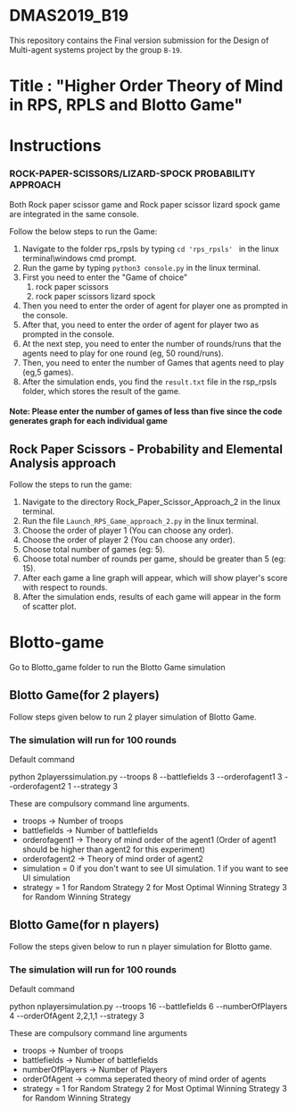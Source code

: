 # DMAS2019_B19
This repository contains the Final version submission for the Design of Multi-agent systems project by the group ``B-19``. 

# Title : "Higher Order Theory of Mind in RPS, RPLS and Blotto Game"

# Instructions 

### ROCK-PAPER-SCISSORS/LIZARD-SPOCK PROBABILITY APPROACH
Both Rock paper scissor game and Rock paper scissor lizard spock game are integrated in the same console.

Follow the below steps to run the Game:

1. Navigate to the folder rps_rpsls by typing ```cd 'rps_rpsls' ``` in the linux terminal\windows cmd prompt.
2. Run the game by typing ```python3 console.py``` in the linux terminal.
3. First you need to enter the "Game of choice"
    1. rock paper scissors
    2. rock paper scissors lizard spock
4. Then you need to enter the order of agent for player one as prompted in the console.
5. After that, you need to enter the order of agent for player two as prompted in the console.
6. At the next step, you need to enter the number of rounds/runs that the agents need to play for one round (eg, 50 round/runs).
7. Then, you need to enter the number of Games that agents need to play (eg,5 games).
8. After the simulation ends, you find the ``result.txt`` file in the rsp_rpsls folder, which stores the result of the game.
#### Note: Please enter the number of games of less than five since the code generates graph for each individual game

## Rock Paper Scissors - Probability and Elemental Analysis approach

Follow the steps to run the game:
1. Navigate to the directory Rock_Paper_Scissor_Approach_2 in the linux terminal.
2. Run the file ```Launch_RPS_Game_approach_2.py``` in the linux terminal.
3. Choose the order of player 1 (You can choose any order).
4. Choose the order of player 2 (You can choose any order).
5. Choose total number of games (eg: 5).
6. Choose total number of rounds per game, should be greater than 5 (eg: 15).
7. After each game a line graph will appear, which will show player's score with respect to rounds.
8. After the simulation ends, results of each game will appear in the form of scatter plot.

# Blotto-game 
  Go to Blotto_game folder to run the Blotto Game simulation
  ## Blotto Game(for 2 players)
 Follow steps given below to run 2 player simulation of Blotto Game. 
### The simulation will run for 100 rounds
   Default command
   
   python 2playerssimulation.py --troops 8 --battlefields 3 --orderofagent1 3 --orderofagent2 1 --strategy 3

These are compulsory command line arguments.
- troops -> Number of troops
- battlefields -> Number of battlefields
- orderofagent1 -> Theory of mind order of the agent1  (Order of agent1 should be higher than agent2 for this experiment)
- orderofagent2 -> Theory of mind order of agent2
- simulation =  0 if you don't want to see UI simulation.
                1 if you want to see UI simulation
- strategy =    1 for Random Strategy
                2 for Most Optimal Winning Strategy
                3 for Random Winning Strategy
                
## Blotto Game(for n players)
Follow the steps given below to run n player simulation for Blotto game.
### The simulation will run for 100 rounds
Default command 

   python nplayersimulation.py --troops 16 --battlefields 6 --numberOfPlayers 4 --orderOfAgent 2,2,1,1  --strategy 3
   
   These are compulsory command line arguments
   - troops -> Number of troops
   - battlefields -> Number of battlefields
   - numberOfPlayers -> Number of Players 
   - orderOfAgent -> comma seperated theory of mind order of agents
   - strategy =    1 for Random Strategy
                   2 for Most Optimal Winning Strategy
                   3 for Random Winning Strategy
   
   



